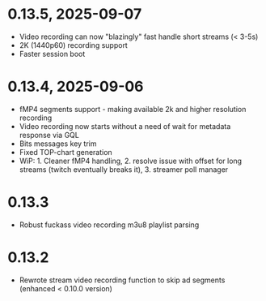# 0.13.5, 2025-09-07
- Video recording can now "blazingly" fast handle short streams (< 3-5s)
- 2K (1440p60) recording support
- Faster session boot

# 0.13.4, 2025-09-06
- fMP4 segments support - making available 2k and higher resolution recording
- Video recording now starts without a need of wait for metadata response via GQL
- Bits messages key trim
- Fixed TOP-chart generation
- WiP: 1. Cleaner fMP4 handling, 2. resolve issue with offset for long streams (twitch eventually breaks it), 3. streamer poll manager

# 0.13.3
- Robust fuckass video recording m3u8 playlist parsing

# 0.13.2
- Rewrote stream video recording function to skip ad segments (enhanced < 0.10.0 version)
